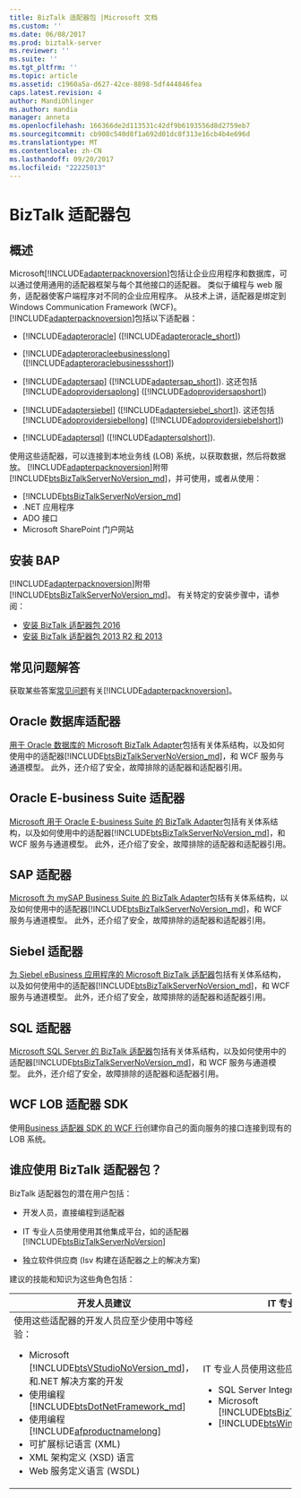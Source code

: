 ```yaml
---
title: BizTalk 适配器包 |Microsoft 文档
ms.custom: ''
ms.date: 06/08/2017
ms.prod: biztalk-server
ms.reviewer: ''
ms.suite: ''
ms.tgt_pltfrm: ''
ms.topic: article
ms.assetid: c1960a5a-d627-42ce-8898-5df444846fea
caps.latest.revision: 4
author: MandiOhlinger
ms.author: mandia
manager: anneta
ms.openlocfilehash: 166366de2d113531c42df9b6193556d8d2759eb7
ms.sourcegitcommit: cb908c540d8f1a692d01dc8f313e16cb4b4e696d
ms.translationtype: MT
ms.contentlocale: zh-CN
ms.lasthandoff: 09/20/2017
ms.locfileid: "22225013"
---
```

# <a name="biztalk-adapter-pack"></a>BizTalk 适配器包
## <a name="overview"></a>概述
 Microsoft[!INCLUDE[adapterpacknoversion](../includes/adapterpacknoversion-md.md)]包括让企业应用程序和数据库，可以通过使用通用的适配器框架与每个其他接口的适配器。 类似于编程与 web 服务，适配器使客户端程序对不同的企业应用程序。 从技术上讲，适配器是绑定到 Windows Communication Framework (WCF)。 [!INCLUDE[adapterpacknoversion](../includes/adapterpacknoversion-md.md)]包括以下适配器：  
  
-   [!INCLUDE[adapteroracle](../includes/adapteroracle-md.md)] ([!INCLUDE[adapteroracle_short](../includes/adapteroracle-short-md.md)])  
  
-   [!INCLUDE[adapteroracleebusinesslong](../includes/adapteroracleebusinesslong-md.md)] ([!INCLUDE[adapteroraclebusinessshort](../includes/adapteroraclebusinessshort-md.md)])  
  
-   [!INCLUDE[adaptersap](../includes/adaptersap-md.md)] ([!INCLUDE[adaptersap_short](../includes/adaptersap-short-md.md)]). 这还包括[!INCLUDE[adoprovidersaplong](../includes/adoprovidersaplong-md.md)] ([!INCLUDE[adoprovidersapshort](../includes/adoprovidersapshort-md.md)])  
  
-   [!INCLUDE[adaptersiebel](../includes/adaptersiebel-md.md)] ([!INCLUDE[adaptersiebel_short](../includes/adaptersiebel-short-md.md)]). 这还包括[!INCLUDE[adoprovidersiebellong](../includes/adoprovidersiebellong-md.md)] ([!INCLUDE[adoprovidersiebelshort](../includes/adoprovidersiebelshort-md.md)])  
  
-   [!INCLUDE[adaptersql](../includes/adaptersql-md.md)] ([!INCLUDE[adaptersqlshort](../includes/adaptersqlshort-md.md)]).  

使用这些适配器，可以连接到本地业务线 (LOB) 系统，以获取数据，然后将数据放。 [!INCLUDE[adapterpacknoversion](../includes/adapterpacknoversion-md.md)]附带[!INCLUDE[btsBizTalkServerNoVersion_md](../includes/btsbiztalkservernoversion-md.md)]，并可使用，或者从使用： 

* [!INCLUDE[btsBizTalkServerNoVersion_md](../includes/btsbiztalkservernoversion-md.md)]
* .NET 应用程序
* ADO 接口
* Microsoft SharePoint 门户网站

## <a name="install-bap"></a>安装 BAP
[!INCLUDE[adapterpacknoversion](../includes/adapterpacknoversion-md.md)]附带[!INCLUDE[btsBizTalkServerNoVersion_md](../includes/btsbiztalkservernoversion-md.md)]。 有关特定的安装步骤中，请参阅：

* [安装 BizTalk 适配器包 2016](../adapters-and-accelerators/install-the-biztalk-adapter-pack-2016.md)
* [安装 BizTalk 适配器包 2013 R2 和 2013](../adapters-and-accelerators/install-biztalk-adapter-pack-2013-r2-and-2013.md)
 
## <a name="faq"></a>常见问题解答 
获取某些答案[常见问题](../adapters-and-accelerators/frequently-asked-questions-for-the-biztalk-adapter-pack.md)有关[!INCLUDE[adapterpacknoversion](../includes/adapterpacknoversion-md.md)]。

## <a name="oracle-database-adapter"></a>Oracle 数据库适配器
[用于 Oracle 数据库的 Microsoft BizTalk Adapter](../adapters-and-accelerators/adapter-oracle-database/microsoft-biztalk-adapter-for-oracle-database-documentation.md)包括有关体系结构，以及如何使用中的适配器[!INCLUDE[btsBizTalkServerNoVersion_md](../includes/btsbiztalkservernoversion-md.md)]，和 WCF 服务与通道模型。 此外，还介绍了安全，故障排除的适配器和适配器引用。 

## <a name="oracle-e-business-suite-adapter"></a>Oracle E-business Suite 适配器
[Microsoft 用于 Oracle E-business Suite 的 BizTalk Adapter](../adapters-and-accelerators/adapter-oracle-ebs/microsoft-biztalk-adapter-for-oracle-e-business-suite-documentation.md)包括有关体系结构，以及如何使用中的适配器[!INCLUDE[btsBizTalkServerNoVersion_md](../includes/btsbiztalkservernoversion-md.md)]，和 WCF 服务与通道模型。 此外，还介绍了安全，故障排除的适配器和适配器引用。 

## <a name="sap-adapter"></a>SAP 适配器
[Microsoft 为 mySAP Business Suite 的 BizTalk Adapter](../adapters-and-accelerators/adapter-sap/microsoft-biztalk-adapter-for-mysap-business-suite-documentation.md)包括有关体系结构，以及如何使用中的适配器[!INCLUDE[btsBizTalkServerNoVersion_md](../includes/btsbiztalkservernoversion-md.md)]，和 WCF 服务与通道模型。 此外，还介绍了安全，故障排除的适配器和适配器引用。 

## <a name="siebel-adapter"></a>Siebel 适配器
[为 Siebel eBusiness 应用程序的 Microsoft BizTalk 适配器](../adapters-and-accelerators/adapter-siebel/microsoft-biztalk-adapter-for-siebel-ebusiness-applications-documentation.md)包括有关体系结构，以及如何使用中的适配器[!INCLUDE[btsBizTalkServerNoVersion_md](../includes/btsbiztalkservernoversion-md.md)]，和 WCF 服务与通道模型。 此外，还介绍了安全，故障排除的适配器和适配器引用。 
 
## <a name="sql-adapter"></a>SQL 适配器 
[Microsoft SQL Server 的 BizTalk 适配器](../adapters-and-accelerators/adapter-sql/microsoft-biztalk-adapter-for-sql-server-documentation.md)包括有关体系结构，以及如何使用中的适配器[!INCLUDE[btsBizTalkServerNoVersion_md](../includes/btsbiztalkservernoversion-md.md)]，和 WCF 服务与通道模型。 此外，还介绍了安全，故障排除的适配器和适配器引用。 

## <a name="wcf-lob-adapter-sdk"></a>WCF LOB 适配器 SDK
使用[Business 适配器 SDK 的 WCF 行](../adapters-and-accelerators/wcf-lob-adapter-sdk/microsoft-wcf-line-of-business-adapter-sdk-documentation.md)创建你自己的面向服务的接口连接到现有的 LOB 系统。 

## <a name="who-should-use-the-biztalk-adapter-pack"></a>谁应使用 BizTalk 适配器包？
 
BizTalk 适配器包的潜在用户包括：  
  
-   开发人员，直接编程到适配器
  
-   IT 专业人员使用使用其他集成平台，如的适配器[!INCLUDE[btsBizTalkServerNoVersion](../includes/btsbiztalkservernoversion-md.md)]
  
-   独立软件供应商 (Isv 构建在适配器之上的解决方案)  

建议的技能和知识为这些角色包括： 

| 开发人员建议 | IT 专业人员的建议 | ISV 建议 |
|---|---|---|
 | 使用这些适配器的开发人员应至少使用中等经验：<br/> <ul><li>Microsoft [!INCLUDE[btsVStudioNoVersion_md](../includes/btsvstudionoversion-md.md)]，和.NET 解决方案的开发</li><li>使用编程[!INCLUDE[btsDotNetFramework_md](../includes/btsdotnetframework-md.md)] </li><li>使用编程[!INCLUDE[afproductnamelong](../includes/afproductnamelong-md.md)] </li><li>可扩展标记语言 (XML) </li><li>XML 架构定义 (XSD) 语言 </li><li>Web 服务定义语言 (WSDL) </li></ul> | IT 专业人员使用这些应至少使用中等经验： <br/><ul><li>SQL Server Integration Services (SSIS) </li><li>Microsoft [!INCLUDE[btsBizTalkServerNoVersion](../includes/btsbiztalkservernoversion-md.md)] </li><li>[!INCLUDE[btsWinSharePointSvcsNoVersion](../includes/btswinsharepointsvcsnoversion-md.md)] </li></ul> | 使用这些适配器的 Isv 应至少使用中等经验： <br/><ul><li>内部工作原理和概念的每个适配器，并且必须能够来构建基于适配器的应用程序 </li><li>[!INCLUDE[btsDotNetFramework_md](../includes/btsdotnetframework-md.md)] </li><li>的[!INCLUDE[afproductnameshort](../includes/afproductnameshort-md.md)] </li></ul> |